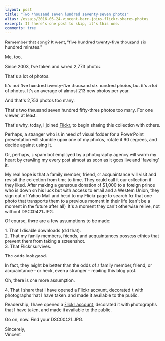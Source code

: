 ```yaml
---
layout: post
title: "Two thousand seven hundred seventy-seven photos"
alias: /essais/2016-05-24-vincent-barr-joins-flickr-shares-photos
excerpt: If there's one post to skip, it's this one.  
comments: true
---
```


Remember that song? It went, "five hundred twenty-five thousand six hundred minutes." 

Me, too.  

Since 2003, I've taken and saved 2,773 photos.  

That's a lot of photos. 

It's not five hundred twenty-five thousand six hundred photos, but it's a lot of photos. It's an average of almost 213 new photos per year.

And that's 2,753 photos too many.

That's two thousand seven hundred fifty-three photos too many. For one viewer, at least. 

That's why, today, I joined [Flickr](https://www.flickr.com/photos/vincentbarr/), to begin sharing this collection with others. 

Perhaps, a stranger who is in need of visual fodder for a PowerPoint presentation will stumble upon one of my photos, rotate it 90 degrees, and decide against using it. 

Or, perhaps, a spam bot employed by a photography agency will warm my heart by crawling my every post almost as soon as it goes live and 'faveing' it. 

My real hope is that a family member, friend, or acquaintance will visit and revisit the collection from time to time. They could call it our collection if they liked. After making a generous donation of $1,000 to a foreign prince who is down on his luck but with access to email and a Western Union, they sign out of Yahoo Mail and head to my Flickr page to search for that one photo that transports them to a previous moment in their life (can't be a moment in the future after all). It's a moment they can't otherwise relive, not without DSC00421.JPG. 

Of course, there are a few assumptions to be made: 
 
1\. That I disable downloads (did that).  
2\. That my family members, friends, and acquaintances possess ethics that prevent them from taking a screenshot.  
3\. That Flickr survives.  

The odds look good. 

In fact, they might be better than the odds of a family member, friend, or acquaintance – or heck, even a stranger – reading this blog post.

Oh, there is one more assumption. 

4\. That I share that I have opened a Flickr account, decorated it with photographs that I have taken, and made it available to the public.

Readership, I have opened a [Flickr account](https://www.flickr.com/photos/vincentbarr/), decorated it with photographs that I have taken, and made it available to the public. 

Go on, now. Find your DSC00421.JPG.

Sincerely,  
Vincent